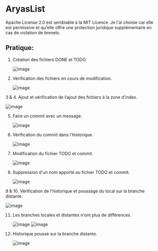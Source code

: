 # AryasList

Apache License 2.0 est semblable à la MIT Licence. Je l'ai choisie car elle est permissive et qu'elle offre une protection juridique supplémentaire en cas de violation de brevets.




## Pratique:

1. Création des fichiers DONE et TODO.
 
   ![image](https://github.com/user-attachments/assets/c6238e8b-7802-43e5-b4f4-76ed4c48ef62)

2. Vérification des fichiers en cours de modification.

   ![image](https://github.com/user-attachments/assets/dc9fd6fc-1edb-46bd-b66c-2c382dee5233)

3 & 4. Ajout et vérification de l'ajout des fichiers à la zone d'index.

   ![image](https://github.com/user-attachments/assets/a1d6d70d-9057-421f-9f51-9a6939f3ed3a)
  
5. Faire un commit avec un message.

   ![image](https://github.com/user-attachments/assets/b84a7fea-e82f-4f6f-a36c-6f5a06a9e23c)

6. Vérification du commit dans l'historique.

   ![image](https://github.com/user-attachments/assets/83a6efb2-ec86-4291-aa2a-7eb0b8a111e8)

7. Modification du fichier TODO et commit.

   ![image](https://github.com/user-attachments/assets/b56e8a7b-be29-45fb-a6c7-14a3dceb5df8)

8. Suppression d'un nom apporté au fichier TODO et commit.

   ![image](https://github.com/user-attachments/assets/31663a23-7e46-4b7f-901c-2e483d3fcf83)

9 & 10. Vérification de l'historique et poussage du local sur la branche distante.

   ![image](https://github.com/user-attachments/assets/7be97e61-0265-40a4-bc08-a1d12797de52)

11. Les branches locales et distantes n'ont plus de différences.

    ![image](https://github.com/user-attachments/assets/8ca87be8-b3c8-427a-bad1-79ded2174c11)
    ![image](https://github.com/user-attachments/assets/5bc13d80-7cf5-4b2e-a926-17e32cb86813)

14. Historique poussé sur la branche distante.

    ![image](https://github.com/user-attachments/assets/0277a292-1966-465f-9f6f-13f062097165)

